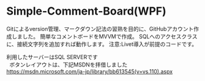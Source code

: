 # Simple-Comment-Board(WPF)
Gitによるversion管理、マークダウン記法の習熟を目的に、GitHubアカウント作成しました。
簡単なコメントボードをMVVMで作成。
SQLへのアクセスクラスに、接続文字列を追加すれば動作します。
注意:Livet導入が前提のコードです。
  
利用したサーバーはSQL SERVERです  
  
ボタンレイアウトは、下記MSDNを拝借しました  
https://msdn.microsoft.com/ja-jp/library/bb613545(v=vs.110).aspx
